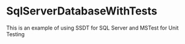 # SqlServerDatabaseWithTests
This is an example of using SSDT for SQL Server and MSTest for Unit Testing
